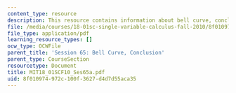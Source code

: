 ```yaml
---
content_type: resource
description: This resource contains information about bell curve, conclusion.
file: /media/courses/18-01sc-single-variable-calculus-fall-2010/8f010974972c100f3627d4d7d55aca35_MIT18_01SCF10_Ses65a.pdf
file_type: application/pdf
learning_resource_types: []
ocw_type: OCWFile
parent_title: 'Session 65: Bell Curve, Conclusion'
parent_type: CourseSection
resourcetype: Document
title: MIT18_01SCF10_Ses65a.pdf
uid: 8f010974-972c-100f-3627-d4d7d55aca35
---
```

